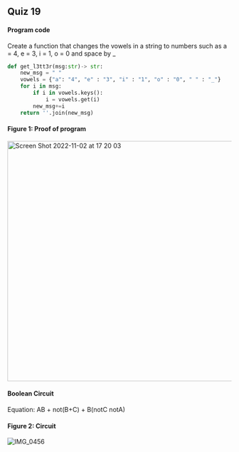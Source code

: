 ## Quiz 19
#### Program code
Create a function that changes the vowels in a string to numbers such as a = 4, e = 3, i = 1, o = 0 and space by _

```.py
def get_l3tt3r(msg:str)-> str:
    new_msg = " "
    vowels = {"a": "4", "e" : "3", "i" : "1", "o" : "0", " " : "_"}
    for i in msg:
        if i in vowels.keys():
            i = vowels.get(i)
        new_msg+=i
    return ''.join(new_msg)
```

#### Figure 1: Proof of program
<img width="539" alt="Screen Shot 2022-11-02 at 17 20 03" src="https://user-images.githubusercontent.com/105724334/199436596-2fb58998-fd20-491b-b39f-eaec621f48fb.png">

#### Boolean Circuit 
Equation: AB + not(B+C) + B(notC notA)
#### Figure 2: Circuit 
![IMG_0456](https://user-images.githubusercontent.com/105724334/201458713-60a56cc8-5e4e-42c7-823b-0257f5c18c3d.jpg)
